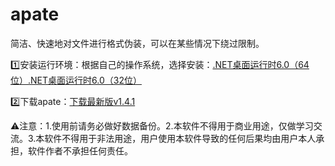 # apate
简洁、快速地对文件进行格式伪装，可以在某些情况下绕过限制。

1️⃣安装运行环境：根据自己的操作系统，选择安装：[.NET桌面运行时6.0（64位）](https://dotnet.microsoft.com/zh-cn/download/dotnet/thank-you/runtime-desktop-6.0.16-windows-x64-installer)[.NET桌面运行时6.0（32位）](https://dotnet.microsoft.com/zh-cn/download/dotnet/thank-you/runtime-desktop-6.0.16-windows-x86-installer)

2️⃣下载apate：[下载最新版v1.4.1](https://github.com/rippod/apate/releases/download/apate.v1.4.1/apate.v1.4.1.zip)


⚠注意：1.使用前请务必做好数据备份。2.本软件不得用于商业用途，仅做学习交流。3.本软件不得用于非法用途，用户使用本软件导致的任何后果均由用户本人承担，软件作者不承担任何责任。
